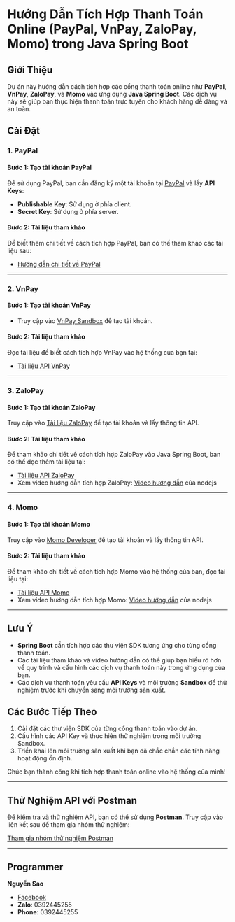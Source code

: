 # Hướng Dẫn Tích Hợp Thanh Toán Online (PayPal, VnPay, ZaloPay, Momo) trong Java Spring Boot

## Giới Thiệu
Dự án này hướng dẫn cách tích hợp các cổng thanh toán online như **PayPal**, **VnPay**, **ZaloPay**, và **Momo** vào ứng dụng **Java Spring Boot**. Các dịch vụ này sẽ giúp bạn thực hiện thanh toán trực tuyến cho khách hàng dễ dàng và an toàn.

## Cài Đặt

### 1. **PayPal**

#### Bước 1: Tạo tài khoản PayPal
Để sử dụng PayPal, bạn cần đăng ký một tài khoản tại [PayPal](https://www.paypal.com/signin) và lấy **API Keys**:

- **Publishable Key**: Sử dụng ở phía client.
- **Secret Key**: Sử dụng ở phía server.

#### Bước 2: Tài liệu tham khảo
Để biết thêm chi tiết về cách tích hợp PayPal, bạn có thể tham khảo các tài liệu sau:
- [Hướng dẫn chi tiết về PayPal](https://viblo.asia/p/thanh-toan-bang-paypal-6J3Zg2YWKmB)

---

### 2. **VnPay**

#### Bước 1: Tạo tài khoản VnPay
- Truy cập vào [VnPay Sandbox](https://sandbox.vnpayment.vn/merchantv2/Users/Login.htm) để tạo tài khoản.
  
#### Bước 2: Tài liệu tham khảo
Đọc tài liệu để biết cách tích hợp VnPay vào hệ thống của bạn tại:
- [Tài liệu API VnPay](https://sandbox.vnpayment.vn/apis/docs/thanh-toan-pay/pay.html)

---

### 3. **ZaloPay**

#### Bước 1: Tạo tài khoản ZaloPay
Truy cập vào [Tài liệu ZaloPay](https://docs.zalopay.vn/v1/start/) để tạo tài khoản và lấy thông tin API.

#### Bước 2: Tài liệu tham khảo
Để tham khảo chi tiết về cách tích hợp ZaloPay vào Java Spring Boot, bạn có thể đọc thêm tài liệu tại:
- [Tài liệu API ZaloPay](https://docs.zalopay.vn/v1/start/)
- Xem video hướng dẫn tích hợp ZaloPay: [Video hướng dẫn](https://www.youtube.com/watch?v=Bo5wSwq7ajg) của nodejs

---

### 4. **Momo**

#### Bước 1: Tạo tài khoản Momo
Truy cập vào [Momo Developer](https://developers.momo.vn/v3/docs/payment/guides/home) để tạo tài khoản và lấy thông tin API.

#### Bước 2: Tài liệu tham khảo
Để tham khảo chi tiết về cách tích hợp Momo vào hệ thống của bạn, đọc tài liệu tại:
- [Tài liệu API Momo](https://developers.momo.vn/v3/docs/payment/guides/home)
- Xem video hướng dẫn tích hợp Momo: [Video hướng dẫn](https://www.youtube.com/watch?v=ZlvwqtfCEUM&t=669s) của nodejs

---

## Lưu Ý

- **Spring Boot** cần tích hợp các thư viện SDK tương ứng cho từng cổng thanh toán.
- Các tài liệu tham khảo và video hướng dẫn có thể giúp bạn hiểu rõ hơn về quy trình và cấu hình các dịch vụ thanh toán này trong ứng dụng của bạn.
- Các dịch vụ thanh toán yêu cầu **API Keys** và môi trường **Sandbox** để thử nghiệm trước khi chuyển sang môi trường sản xuất.

## Các Bước Tiếp Theo

1. Cài đặt các thư viện SDK của từng cổng thanh toán vào dự án.
2. Cấu hình các API Key và thực hiện thử nghiệm trong môi trường Sandbox.
3. Triển khai lên môi trường sản xuất khi bạn đã chắc chắn các tính năng hoạt động ổn định.

Chúc bạn thành công khi tích hợp thanh toán online vào hệ thống của mình!

---

## Thử Nghiệm API với Postman

Để kiểm tra và thử nghiệm API, bạn có thể sử dụng **Postman**. Truy cập vào liên kết sau để tham gia nhóm thử nghiệm:

[Tham gia nhóm thử nghiệm Postman](https://app.getpostman.com/join-team?invite_code=d2655920721f4f62659d76a0970f9600&target_code=2ffee7afc7215cab774edc3bd5779c96)

---

## Programmer
**Nguyễn Sao**  
  - [Facebook](https://www.facebook.com/profile.php?id=100070104164297)
  - **Zalo**: 0392445255
  - **Phone**: 0392445255
